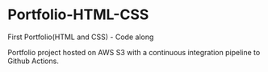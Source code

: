 # Portfolio-HTML-CSS
First Portfolio(HTML and CSS) - Code along 

Portfolio project hosted on AWS S3 with a continuous integration pipeline to Github Actions.
